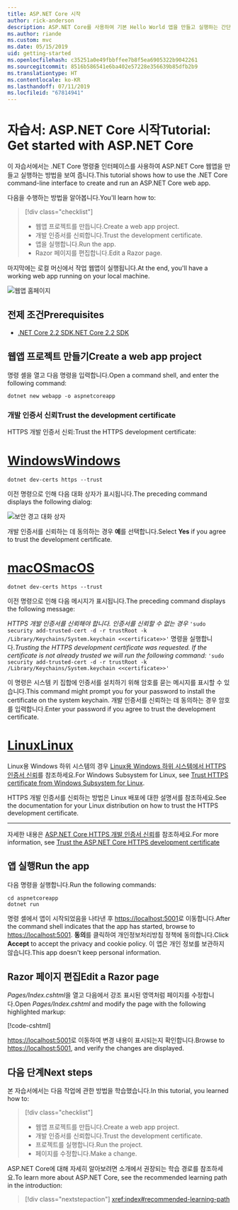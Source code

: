 ```yaml
---
title: ASP.NET Core 시작
author: rick-anderson
description: ASP.NET Core를 사용하여 기본 Hello World 앱을 만들고 실행하는 간단한 자습서입니다.
ms.author: riande
ms.custom: mvc
ms.date: 05/15/2019
uid: getting-started
ms.openlocfilehash: c35251a0e49fbbffee7b8f5ea6905322b9042261
ms.sourcegitcommit: 8516b586541e6ba402e57228e356639b85dfb2b9
ms.translationtype: HT
ms.contentlocale: ko-KR
ms.lasthandoff: 07/11/2019
ms.locfileid: "67814941"
---
```

# <a name="tutorial-get-started-with-aspnet-core"></a><span data-ttu-id="4500c-103">자습서: ASP.NET Core 시작</span><span class="sxs-lookup"><span data-stu-id="4500c-103">Tutorial: Get started with ASP.NET Core</span></span>

<span data-ttu-id="4500c-104">이 자습서에서는 .NET Core 명령줄 인터페이스를 사용하여 ASP.NET Core 웹앱을 만들고 실행하는 방법을 보여 줍니다.</span><span class="sxs-lookup"><span data-stu-id="4500c-104">This tutorial shows how to use the .NET Core command-line interface to create and run an ASP.NET Core web app.</span></span>

<span data-ttu-id="4500c-105">다음을 수행하는 방법을 알아봅니다.</span><span class="sxs-lookup"><span data-stu-id="4500c-105">You'll learn how to:</span></span>

> [!div class="checklist"]
> * <span data-ttu-id="4500c-106">웹앱 프로젝트를 만듭니다.</span><span class="sxs-lookup"><span data-stu-id="4500c-106">Create a web app project.</span></span>
> * <span data-ttu-id="4500c-107">개발 인증서를 신뢰합니다.</span><span class="sxs-lookup"><span data-stu-id="4500c-107">Trust the development certificate.</span></span>
> * <span data-ttu-id="4500c-108">앱을 실행합니다.</span><span class="sxs-lookup"><span data-stu-id="4500c-108">Run the app.</span></span>
> * <span data-ttu-id="4500c-109">Razor 페이지를 편집합니다.</span><span class="sxs-lookup"><span data-stu-id="4500c-109">Edit a Razor page.</span></span>

<span data-ttu-id="4500c-110">마지막에는 로컬 머신에서 작업 웹앱이 실행됩니다.</span><span class="sxs-lookup"><span data-stu-id="4500c-110">At the end, you'll have a working web app running on your local machine.</span></span>

![웹앱 홈페이지](_static/home-page.png)

## <a name="prerequisites"></a><span data-ttu-id="4500c-112">전제 조건</span><span class="sxs-lookup"><span data-stu-id="4500c-112">Prerequisites</span></span>

* [<span data-ttu-id="4500c-113">.NET Core 2.2 SDK</span><span class="sxs-lookup"><span data-stu-id="4500c-113">.NET Core 2.2 SDK</span></span>](https://www.microsoft.com/net/download/all)

## <a name="create-a-web-app-project"></a><span data-ttu-id="4500c-114">웹앱 프로젝트 만들기</span><span class="sxs-lookup"><span data-stu-id="4500c-114">Create a web app project</span></span>

<span data-ttu-id="4500c-115">명령 셸을 열고 다음 명령을 입력합니다.</span><span class="sxs-lookup"><span data-stu-id="4500c-115">Open a command shell, and enter the following command:</span></span>

```console
dotnet new webapp -o aspnetcoreapp
```

### <a name="trust-the-development-certificate"></a><span data-ttu-id="4500c-116">개발 인증서 신뢰</span><span class="sxs-lookup"><span data-stu-id="4500c-116">Trust the development certificate</span></span>

<span data-ttu-id="4500c-117">HTTPS 개발 인증서 신뢰:</span><span class="sxs-lookup"><span data-stu-id="4500c-117">Trust the HTTPS development certificate:</span></span>

# <a name="windowstabwindows"></a>[<span data-ttu-id="4500c-118">Windows</span><span class="sxs-lookup"><span data-stu-id="4500c-118">Windows</span></span>](#tab/windows)

```console
dotnet dev-certs https --trust
```

<span data-ttu-id="4500c-119">이전 명령으로 인해 다음 대화 상자가 표시됩니다.</span><span class="sxs-lookup"><span data-stu-id="4500c-119">The preceding command displays the following dialog:</span></span>

![보안 경고 대화 상자](~/getting-started/_static/cert.png)

<span data-ttu-id="4500c-121">개발 인증서를 신뢰하는 데 동의하는 경우 **예**를 선택합니다.</span><span class="sxs-lookup"><span data-stu-id="4500c-121">Select **Yes** if you agree to trust the development certificate.</span></span>

# <a name="macostabmacos"></a>[<span data-ttu-id="4500c-122">macOS</span><span class="sxs-lookup"><span data-stu-id="4500c-122">macOS</span></span>](#tab/macos)

```console
dotnet dev-certs https --trust
```

<span data-ttu-id="4500c-123">이전 명령으로 인해 다음 메시지가 표시됩니다.</span><span class="sxs-lookup"><span data-stu-id="4500c-123">The preceding command displays the following message:</span></span>

<span data-ttu-id="4500c-124">*HTTPS 개발 인증서를 신뢰해야 합니다. 인증서를 신뢰할 수 없는 경우*  `'sudo security add-trusted-cert -d -r trustRoot -k /Library/Keychains/System.keychain <<certificate>>'` 명령을 실행합니다.</span><span class="sxs-lookup"><span data-stu-id="4500c-124">*Trusting the HTTPS development certificate was requested. If the certificate is not already trusted we will run the following command:* `'sudo security add-trusted-cert -d -r trustRoot -k /Library/Keychains/System.keychain <<certificate>>'`</span></span>

<span data-ttu-id="4500c-125">이 명령은 시스템 키 집합에 인증서를 설치하기 위해 암호를 묻는 메시지를 표시할 수 있습니다.</span><span class="sxs-lookup"><span data-stu-id="4500c-125">This command might prompt you for your password to install the certificate on the system keychain.</span></span> <span data-ttu-id="4500c-126">개발 인증서를 신뢰하는 데 동의하는 경우 암호를 입력합니다.</span><span class="sxs-lookup"><span data-stu-id="4500c-126">Enter your password if you agree to trust the development certificate.</span></span>

# <a name="linuxtablinux"></a>[<span data-ttu-id="4500c-127">Linux</span><span class="sxs-lookup"><span data-stu-id="4500c-127">Linux</span></span>](#tab/linux)

<span data-ttu-id="4500c-128">Linux용 Windows 하위 시스템의 경우 [Linux용 Windows 하위 시스템에서 HTTPS 인증서 신뢰](xref:security/enforcing-ssl#wsl)를 참조하세요.</span><span class="sxs-lookup"><span data-stu-id="4500c-128">For Windows Subsystem for Linux, see [Trust HTTPS certificate from Windows Subsystem for Linux](xref:security/enforcing-ssl#wsl).</span></span>

<span data-ttu-id="4500c-129">HTTPS 개발 인증서를 신뢰하는 방법은 Linux 배포에 대한 설명서를 참조하세요.</span><span class="sxs-lookup"><span data-stu-id="4500c-129">See the documentation for your Linux distribution on how to trust the HTTPS development certificate.</span></span>

---

<span data-ttu-id="4500c-130">자세한 내용은 [ASP.NET Core HTTPS 개발 인증서 신뢰](xref:security/enforcing-ssl#trust-the-aspnet-core-https-development-certificate-on-windows-and-macos)를 참조하세요.</span><span class="sxs-lookup"><span data-stu-id="4500c-130">For more information, see [Trust the ASP.NET Core HTTPS development certificate](xref:security/enforcing-ssl#trust-the-aspnet-core-https-development-certificate-on-windows-and-macos)</span></span>

## <a name="run-the-app"></a><span data-ttu-id="4500c-131">앱 실행</span><span class="sxs-lookup"><span data-stu-id="4500c-131">Run the app</span></span>

<span data-ttu-id="4500c-132">다음 명령을 실행합니다.</span><span class="sxs-lookup"><span data-stu-id="4500c-132">Run the following commands:</span></span>

```console
cd aspnetcoreapp
dotnet run
```

<span data-ttu-id="4500c-133">명령 셸에서 앱이 시작되었음을 나타낸 후 [https://localhost:5001](https://localhost:5001)로 이동합니다.</span><span class="sxs-lookup"><span data-stu-id="4500c-133">After the command shell indicates that the app has started, browse to [https://localhost:5001](https://localhost:5001).</span></span> <span data-ttu-id="4500c-134">**동의**를 클릭하여 개인정보처리방침 정책에 동의합니다.</span><span class="sxs-lookup"><span data-stu-id="4500c-134">Click **Accept** to accept the privacy and cookie policy.</span></span> <span data-ttu-id="4500c-135">이 앱은 개인 정보를 보관하지 않습니다.</span><span class="sxs-lookup"><span data-stu-id="4500c-135">This app doesn't keep personal information.</span></span>

## <a name="edit-a-razor-page"></a><span data-ttu-id="4500c-136">Razor 페이지 편집</span><span class="sxs-lookup"><span data-stu-id="4500c-136">Edit a Razor page</span></span>

<span data-ttu-id="4500c-137">*Pages/Index.cshtml*을 열고 다음에서 강조 표시된 영역처럼 페이지를 수정합니다.</span><span class="sxs-lookup"><span data-stu-id="4500c-137">Open *Pages/Index.cshtml* and modify the page with the following highlighted markup:</span></span>

[!code-cshtml[](sample/index.cshtml?highlight=9)]

<span data-ttu-id="4500c-138">[https://localhost:5001](https://localhost:5001)로 이동하여 변경 내용이 표시되는지 확인합니다.</span><span class="sxs-lookup"><span data-stu-id="4500c-138">Browse to [https://localhost:5001](https://localhost:5001), and verify the changes are displayed.</span></span>

## <a name="next-steps"></a><span data-ttu-id="4500c-139">다음 단계</span><span class="sxs-lookup"><span data-stu-id="4500c-139">Next steps</span></span>

<span data-ttu-id="4500c-140">본 자습서에서는 다음 작업에 관한 방법을 학습했습니다.</span><span class="sxs-lookup"><span data-stu-id="4500c-140">In this tutorial, you learned how to:</span></span>

> [!div class="checklist"]
> * <span data-ttu-id="4500c-141">웹앱 프로젝트를 만듭니다.</span><span class="sxs-lookup"><span data-stu-id="4500c-141">Create a web app project.</span></span>
> * <span data-ttu-id="4500c-142">개발 인증서를 신뢰합니다.</span><span class="sxs-lookup"><span data-stu-id="4500c-142">Trust the development certificate.</span></span>
> * <span data-ttu-id="4500c-143">프로젝트를 실행합니다.</span><span class="sxs-lookup"><span data-stu-id="4500c-143">Run the project.</span></span>
> * <span data-ttu-id="4500c-144">페이지를 수정합니다.</span><span class="sxs-lookup"><span data-stu-id="4500c-144">Make a change.</span></span>

<span data-ttu-id="4500c-145">ASP.NET Core에 대해 자세히 알아보려면 소개에서 권장되는 학습 경로를 참조하세요.</span><span class="sxs-lookup"><span data-stu-id="4500c-145">To learn more about ASP.NET Core, see the recommended learning path in the introduction:</span></span>

> [!div class="nextstepaction"]
> <xref:index#recommended-learning-path>
